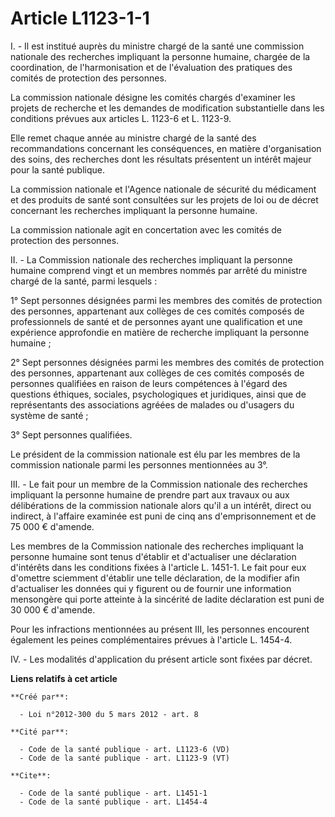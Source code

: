 # Article L1123-1-1

I. - Il est institué auprès du ministre chargé de la santé une commission nationale des recherches impliquant la personne
humaine, chargée de la coordination, de l'harmonisation et de l'évaluation des pratiques des comités de protection des
personnes. 

La commission nationale désigne les comités chargés d'examiner les projets de recherche et les demandes de modification
substantielle dans les conditions prévues aux articles L. 1123-6 et L. 1123-9. 

Elle remet chaque année au ministre chargé de la santé des recommandations concernant les conséquences, en matière
d'organisation des soins, des recherches dont les résultats présentent un intérêt majeur pour la santé publique. 

La commission nationale et l'Agence nationale de sécurité du médicament et des produits de santé sont consultées sur les
projets de loi ou de décret concernant les recherches impliquant la personne humaine. 

La commission nationale agit en concertation avec les comités de protection des personnes. 

II. - La Commission nationale des recherches impliquant la personne humaine comprend vingt et un membres nommés par arrêté du
ministre chargé de la santé, parmi lesquels : 

1° Sept personnes désignées parmi les membres des comités de protection des personnes, appartenant aux collèges de ces
comités composés de professionnels de santé et de personnes ayant une qualification et une expérience approfondie en matière
de recherche impliquant la personne humaine ; 

2° Sept personnes désignées parmi les membres des comités de protection des personnes, appartenant aux collèges de ces
comités composés de personnes qualifiées en raison de leurs compétences à l'égard des questions éthiques, sociales,
psychologiques et juridiques, ainsi que de représentants des associations agréées de malades ou d'usagers du système de
santé ; 

3° Sept personnes qualifiées. 

Le président de la commission nationale est élu par les membres de la commission nationale parmi les personnes mentionnées au
3°. 

III. - Le fait pour un membre de la Commission nationale des recherches impliquant la personne humaine de prendre part aux
travaux ou aux délibérations de la commission nationale alors qu'il a un intérêt, direct ou indirect, à l'affaire examinée
est puni de cinq ans d'emprisonnement et de 75 000 € d'amende. 

Les membres de la Commission nationale des recherches impliquant la personne humaine sont tenus d'établir et d'actualiser une
déclaration d'intérêts dans les conditions fixées à l'article L. 1451-1. Le fait pour eux d'omettre sciemment d'établir une
telle déclaration, de la modifier afin d'actualiser les données qui y figurent ou de fournir une information mensongère qui
porte atteinte à la sincérité de ladite déclaration est puni de 30 000 € d'amende. 

Pour les infractions mentionnées au présent III, les personnes encourent également les peines complémentaires prévues à
l'article L. 1454-4. 

IV. - Les modalités d'application du présent article sont fixées par décret.

**Liens relatifs à cet article**

	**Créé par**:

	  - Loi n°2012-300 du 5 mars 2012 - art. 8

	**Cité par**:

	  - Code de la santé publique - art. L1123-6 (VD)
	  - Code de la santé publique - art. L1123-9 (VT)

	**Cite**:

	  - Code de la santé publique - art. L1451-1
	  - Code de la santé publique - art. L1454-4
